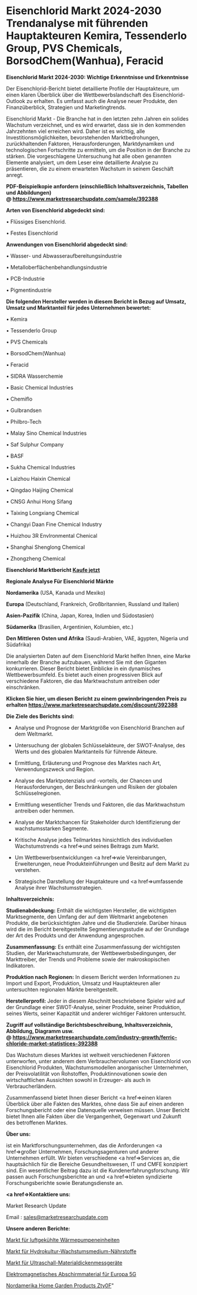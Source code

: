 # Eisenchlorid Markt 2024-2030 Trendanalyse mit führenden Hauptakteuren Kemira, Tessenderlo Group, PVS Chemicals, BorsodChem(Wanhua), Feracid

<strong>Eisenchlorid Markt 2024-2030: Wichtige Erkenntnisse und Erkenntnisse</strong>

Der Eisenchlorid-Bericht bietet detaillierte Profile der Hauptakteure, um einen klaren Überblick über die Wettbewerbslandschaft des Eisenchlorid-Outlook zu erhalten. Es umfasst auch die Analyse neuer Produkte, den Finanzüberblick, Strategien und Marketingtrends.

Eisenchlorid Markt - Die Branche hat in den letzten zehn Jahren ein solides Wachstum verzeichnet, und es wird erwartet, dass sie in den kommenden Jahrzehnten viel erreichen wird. Daher ist es wichtig, alle Investitionsmöglichkeiten, bevorstehenden Marktbedrohungen, zurückhaltenden Faktoren, Herausforderungen, Marktdynamiken und technologischen Fortschritte zu ermitteln, um die Position in der Branche zu stärken. Die vorgeschlagene Untersuchung hat alle oben genannten Elemente analysiert, um dem Leser eine detaillierte Analyse zu präsentieren, die zu einem erwarteten Wachstum in seinem Geschäft anregt.

<strong><b>PDF-Beispielkopie anfordern (einschließlich Inhaltsverzeichnis, Tabellen und Abbildungen) @ </b></strong><strong><a href=https://www.marketresearchupdate.com/sample/392388><strong>https://www.marketresearchupdate.com/sample/392388</u></a></strong></strong>

<strong>Arten von Eisenchlorid abgedeckt sind:</strong>

• Flüssiges Eisenchlorid.

• Festes Eisenchlorid

<strong>Anwendungen von Eisenchlorid abgedeckt sind:</strong>

• Wasser- und Abwasseraufbereitungsindustrie

• Metalloberflächenbehandlungsindustrie

• PCB-Industrie

• Pigmentindustrie

<strong>Die folgenden Hersteller werden in diesem Bericht in Bezug auf Umsatz, Umsatz und Marktanteil für jedes Unternehmen bewertet:</strong>

• Kemira

• Tessenderlo Group

• PVS Chemicals

• BorsodChem(Wanhua)

• Feracid

• SIDRA Wasserchemie

• Basic Chemical Industries

• Chemiflo

• Gulbrandsen

• Philbro-Tech

• Malay Sino Chemical Industries

• Saf Sulphur Company

• BASF

• Sukha Chemical Industries

• Laizhou Haixin Chemical

• Qingdao Haijing Chemical

• CNSG Anhui Hong Sifang

• Taixing Longxiang Chemical

• Changyi Daan Fine Chemical Industry

• Huizhou 3R Envlronmental Chenical

• Shanghai Shenglong Chemical

• Zhongzheng Chemical

<strong>Eisenchlorid Marktbericht <a href=https://www.marketresearchupdate.com/buynow/392388>Kaufe jetzt</a></strong>

<strong>Regionale Analyse Für Eisenchlorid Märkte</strong>

<strong>Nordamerika</strong> (USA, Kanada und Mexiko)

<strong>Europa</strong> (Deutschland, Frankreich, Großbritannien, Russland und Italien)

<strong>Asien-Pazifik</strong> (China, Japan, Korea, Indien und Südostasien)

<strong>Südamerika</strong> (Brasilien, Argentinien, Kolumbien, etc.)

<strong>Den Mittleren</strong> <strong>Osten und Afrika</strong> (Saudi-Arabien, VAE, ägypten, Nigeria und Südafrika)

Die analysierten Daten auf dem Eisenchlorid Markt helfen Ihnen, eine Marke innerhalb der Branche aufzubauen, während Sie mit den Giganten konkurrieren. Dieser Bericht bietet Einblicke in ein dynamisches Wettbewerbsumfeld. Es bietet auch einen progressiven Blick auf verschiedene Faktoren, die das Marktwachstum antreiben oder einschränken.

<strong>Klicken Sie hier, um diesen Bericht zu einem gewinnbringenden Preis zu erhalten
</strong><strong><a href=https://www.marketresearchupdate.com/discount/392388>https://www.marketresearchupdate.com/discount/392388</b></u></strong></a>

<strong>Die Ziele des Berichts sind:</strong>

- Analyse und Prognose der Marktgröße von Eisenchlorid Branchen auf dem Weltmarkt.

- Untersuchung der globalen Schlüsselakteure, der SWOT-Analyse, des Werts und des globalen Marktanteils für führende Akteure.

- Ermittlung, Erläuterung und Prognose des Marktes nach Art, Verwendungszweck und Region.

- Analyse des Marktpotenzials und -vorteils, der Chancen und Herausforderungen, der Beschränkungen und Risiken der globalen Schlüsselregionen.

- Ermittlung wesentlicher Trends und Faktoren, die das Marktwachstum antreiben oder hemmen.

- Analyse der Marktchancen für Stakeholder durch Identifizierung der wachstumsstarken Segmente.

- Kritische Analyse jedes Teilmarktes hinsichtlich des individuellen Wachstumstrends <a href=>und</a> seines Beitrags zum Markt.

- Um Wettbewerbsentwicklungen <a href=>wie</a> Vereinbarungen, Erweiterungen, neue Produkteinführungen und Besitz auf dem Markt zu verstehen.

- Strategische Darstellung der Hauptakteure und <a href=>umfas</a>sende Analyse ihrer Wachstumsstrategien.

<strong>Inhaltsverzeichnis:</strong>

<strong>Studienabdeckung:</strong> Enthält die wichtigsten Hersteller, die wichtigsten Marktsegmente, den Umfang der auf dem Weltmarkt angebotenen Produkte, die berücksichtigten Jahre und die Studienziele. Darüber hinaus wird die im Bericht bereitgestellte Segmentierungsstudie auf der Grundlage der Art des Produkts und der Anwendung angesprochen.

<strong>Zusammenfassung:</strong> Es enthält eine Zusammenfassung der wichtigsten Studien, der Marktwachstumsrate, der Wettbewerbsbedingungen, der Markttreiber, der Trends und Probleme sowie der makroskopischen Indikatoren.

<strong>Produktion nach Regionen:</strong> In diesem Bericht werden Informationen zu Import und Export, Produktion, Umsatz und Hauptakteuren aller untersuchten regionalen Märkte bereitgestellt.

<strong>Herstellerprofil:</strong> Jeder in diesem Abschnitt beschriebene Spieler wird auf der Grundlage einer SWOT-Analyse, seiner Produkte, seiner Produktion, seines Werts, seiner Kapazität und anderer wichtiger Faktoren untersucht.

<strong><b>Zugriff auf vollständige Berichtsbeschreibung, Inhaltsverzeichnis, Abbildung, Diagramm usw. @ </b></strong><strong><a href=https://www.marketresearchupdate.com/industry-growth/ferric-chloride-market-statistices-392388>https://www.marketresearchupdate.com/industry-growth/ferric-chloride-market-statistices-392388</a></strong>

Das Wachstum dieses Marktes ist weltweit verschiedenen Faktoren unterworfen, unter anderem dem Verbrauchervolumen von Eisenchlorid von Eisenchlorid Produkten, Wachstumsmodellen anorganischer Unternehmen, der Preisvolatilität von Rohstoffen, Produktinnovationen sowie den wirtschaftlichen Aussichten sowohl in Erzeuger- als auch in Verbraucherländern.

Zusammenfassend bietet Ihnen dieser Bericht <a href=>einen</a> klaren Überblick über alle Fakten des Marktes, ohne dass Sie auf einen anderen Forschungsbericht oder eine Datenquelle verweisen müssen. Unser Bericht bietet Ihnen alle Fakten über die Vergangenheit, Gegenwart und Zukunft des betroffenen Marktes.

<strong>Über uns:</strong>

 ist ein Marktforschungsunternehmen, das die Anforderungen <a href=>großer</a> Unternehmen, Forschungsagenturen und anderer Unternehmen erfüllt. Wir bieten verschiedene <a href=>Services</a> an, die hauptsächlich für die Bereiche Gesundheitswesen, IT und CMFE konzipiert sind. Ein wesentlicher Beitrag dazu ist die Kundenerfahrungsforschung. Wir passen auch Forschungsberichte an und <a href=>bieten</a> syndizierte Forschungsberichte sowie Beratungsdienste an.

<strong><a href=>Kontaktiere uns:</a></strong>

Market Research Update

Email : sales@marketresearchupdate.com

<strong>Unsere anderen Berichte:</strong>

<a href=https://www.linkedin.com/pulse/air-cooled-heat-pump-units-market-analysis-understanding>Markt für luftgekühlte Wärmepumpeneinheiten</a>

<a href=https://www.linkedin.com/pulse/hydroponic-growth-medium-nutrient-market-research>Markt für Hydrokultur-Wachstumsmedium-Nährstoffe</a>

<a href=https://www.linkedin.com/pulse/ultrasonic-material-thickness-gauges-market-sizing-up>Markt für Ultraschall-Materialdickenmessgeräte</a>

<a href=https://www.linkedin.com/pulse/europe-electromagnetic-shielding-material-5g>Elektromagnetisches Abschirmmaterial für Europa 5G</a>

<a href=https://www.linkedin.com/pulse/north-america-home-garden-products-zty0f/>Nordamerika Home Garden Products Zty0F</a>"
